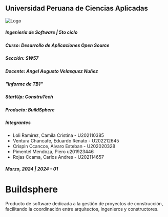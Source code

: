 ## Universidad Peruana de Ciencias Aplicadas
![Logo](https://upload.wikimedia.org/wikipedia/commons/f/fc/UPC_logo_transparente.png)
##### Ingeniería de Software | 5to ciclo
##### Curso: Desarrollo de Aplicaciones Open Source
#####  Sección: SW57
##### Docente: Angel Augusto Velasquez Nuñez
##### "Informe de TB1"
##### StartUp: ConstruTech 
##### Producto: BuildSphere
##### Integrantes
* Loli Ramirez, Camila Cristina - U202110385
* Ventura Chancafe, Eduardo Renato - U202212645
* Crispin Ccancce, Alvaro Esteban - U202020328
* Pimentel Mendoza, Piero u201923446
* Rojas Ccama, Carlos Andres - U202114657

##### Marzo, 2024 | 2024 - 01

# Buildsphere
Producto de software dedicada a la gestión de proyectos de construcción, facilitando la coordinación entre arquitectos, ingenieros y constructores.
